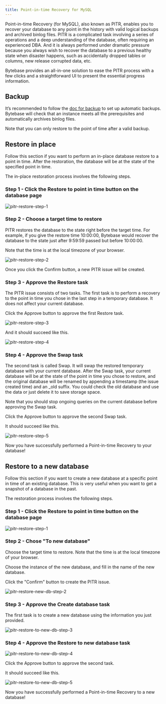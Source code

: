 ```yaml
---
title: Point-in-time Recovery for MySQL
---
```


Point-in-time Recovery (for MySQL), also known as PITR, enables you to recover your database to any point in the history with valid logical backups and archived binlog files. PITR is a complicated task involving a series of operations and a deep understanding of the database, often requiring an experienced DBA. And it is always performed under dramatic pressure because you always wish to recover the database to a previous healthy state when disaster happens, such as accidentally dropped tables or columns, new release corrupted data, etc.

Bytebase provides an all-in-one solution to ease the PITR process with a few clicks and a straightforward UI to present the essential progress information.

## Backup

It’s recommended to follow the [doc for backup](/docs/disaster-recovery/backup-restore-database/backup) to set up automatic backups. Bytebase will check that an instance meets all the prerequisites and automatically archives binlog files.

Note that you can only restore to the point of time after a valid backup.

## Restore in place

Follow this section if you want to perform an in-place database restore to a point in time. After the restoration, the database will be at the state of the specified point in time.

The in-place restoration process involves the following steps.

### Step 1 - Click the **Restore to point in time** button on the database page

![pitr-restore-step-1](/docs/disaster-recovery/point-in-time-recovery-for-mysql/pitr-restore-step-1.webp)

### Step 2 - Choose a target time to restore

PITR restores the database to the state right before the target time. For example, if you give the restore time 10:00:00, Bytebase would recover the database to the state just after 9:59:59 passed but before 10:00:00.

Note that the time is at the local timezone of your browser.

![pitr-restore-step-2](/docs/disaster-recovery/point-in-time-recovery-for-mysql/pitr-restore-step-2.webp)

Once you click the Confirm button, a new PITR issue will be created.

### Step 3 - Approve the Restore task

The PITR issue consists of two tasks. The first task is to perform a recovery to the point in time you chose in the last step in a temporary database. It does not affect your current database.

Click the Approve button to approve the first Restore task.

![pitr-restore-step-3](/docs/disaster-recovery/point-in-time-recovery-for-mysql/pitr-restore-step-3.webp)

And it should succeed like this.

![pitr-restore-step-4](/docs/disaster-recovery/point-in-time-recovery-for-mysql/pitr-restore-step-4.webp)

### Step 4 - Approve the Swap task

The second task is called Swap. It will swap the restored temporary database with your current database. After the Swap task, your current database will be at the state of the point in time you chose to restore, and the original database will be renamed by appending a timestamp (the issue created time) and an \_old suffix. You could check the old database and use the data or just delete it to save storage space.

<HintBlock type="info">

Note that you should stop ongoing queries on the current database before approving the Swap task.

</HintBlock>

Click the Approve button to approve the second Swap task.

It should succeed like this.

![pitr-restore-step-5](/docs/disaster-recovery/point-in-time-recovery-for-mysql/pitr-restore-step-5.webp)

Now you have successfully performed a Point-in-time Recovery to your database!

## Restore to a new database

Follow this section if you want to create a new database at a specific point in time of an existing database. This is very useful when you want to get a snapshot of a database in the past.

The restoration process involves the following steps.

### Step 1 - Click the **Restore to point in time** button on the database page

![pitr-restore-step-1](/docs/disaster-recovery/point-in-time-recovery-for-mysql/pitr-restore-step-1.webp)

### Step 2 - Chose "To new database"

Choose the target time to restore. Note that the time is at the local timezone of your browser.

Choose the instance of the new database, and fill in the name of the new database.

Click the "Confirm" button to create the PITR issue.

<img alt="pitr-restore-new-db-step-2" src="/static/docs/disaster-recovery/point-in-time-recovery-for-mysql/pitr-restore-to-new-db-step-2.webp" style="max-width: 540px;"/>

### Step 3 - Approve the Create database task

The first task is to create a new database using the information you just provided.

![pitr-restore-to-new-db-step-3](/docs/disaster-recovery/point-in-time-recovery-for-mysql/pitr-restore-to-new-db-step-3.webp)

### Step 4 - Approve the Restore to new database task

![pitr-restore-to-new-db-step-4](/docs/disaster-recovery/point-in-time-recovery-for-mysql/pitr-restore-to-new-db-step-4.webp)

Click the Approve button to approve the second task.

It should succeed like this.

![pitr-restore-to-new-db-step-5](/docs/disaster-recovery/point-in-time-recovery-for-mysql/pitr-restore-to-new-db-step-5.webp)

Now you have successfully performed a Point-in-time Recovery to a new database!
